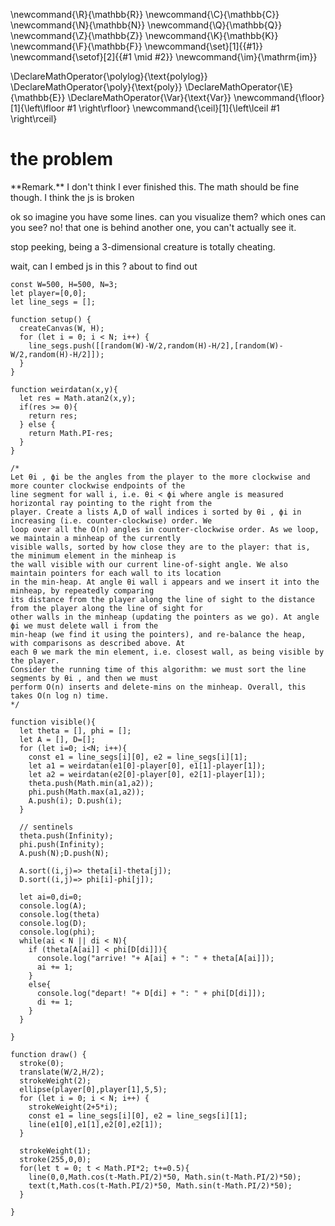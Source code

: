 \newcommand{\R}{\mathbb{R}}
\newcommand{\C}{\mathbb{C}}
\newcommand{\N}{\mathbb{N}}
\newcommand{\Q}{\mathbb{Q}}
\newcommand{\Z}{\mathbb{Z}}
\newcommand{\K}{\mathbb{K}}
\newcommand{\F}{\mathbb{F}}
\newcommand{\set}[1]{\{#1\}}
\newcommand{\setof}[2]{\{#1 \mid #2\}}
\newcommand{\im}{\mathrm{im}}

\DeclareMathOperator{\polylog}{\text{polylog}}
\DeclareMathOperator{\poly}{\text{poly}}
\DeclareMathOperator{\E}{\mathbb{E}}
\DeclareMathOperator{\Var}{\text{Var}}
\newcommand{\floor}[1]{\left\lfloor #1 \right\rfloor}
\newcommand{\ceil}[1]{\left\lceil #1 \right\rceil}



# the problem

<div class="rmk envbox">**Remark.**
I don't think I ever finished this. The math should be fine
  though. I think the js is broken
</div>

ok so imagine you have some lines. can you visualize them?
which ones can you see?
no! that one is behind another one, you can't actually see it.

stop peeking, being a 3-dimensional creature is totally cheating.

wait, can I embed js  in this ?
about to find out

```
const W=500, H=500, N=3;
let player=[0,0];
let line_segs = [];

function setup() {
  createCanvas(W, H);
  for (let i = 0; i < N; i++) {
    line_segs.push([[random(W)-W/2,random(H)-H/2],[random(W)-W/2,random(H)-H/2]]);
  }
}

function weirdatan(x,y){
  let res = Math.atan2(x,y);
  if(res >= 0){
    return res;
  } else {
    return Math.PI-res;
  }
}

/*
Let θi , ϕi be the angles from the player to the more clockwise and more counter clockwise endpoints of the
line segment for wall i, i.e. θi < ϕi where angle is measured horizontal ray pointing to the right from the
player. Create a lists A,D of wall indices i sorted by θi , ϕi in increasing (i.e. counter-clockwise) order. We
loop over all the O(n) angles in counter-clockwise order. As we loop, we maintain a minheap of the currently
visible walls, sorted by how close they are to the player: that is, the minimum element in the minheap is
the wall visible with our current line-of-sight angle. We also maintain pointers for each wall to its location
in the min-heap. At angle θi wall i appears and we insert it into the minheap, by repeatedly comparing
its distance from the player along the line of sight to the distance from the player along the line of sight for
other walls in the minheap (updating the pointers as we go). At angle ϕi we must delete wall i from the
min-heap (we find it using the pointers), and re-balance the heap, with comparisons as described above. At
each θ we mark the min element, i.e. closest wall, as being visible by the player.
Consider the running time of this algorithm: we must sort the line segments by θi , and then we must
perform O(n) inserts and delete-mins on the minheap. Overall, this takes O(n log n) time.
*/

function visible(){
  let theta = [], phi = [];
  let A = [], D=[];
  for (let i=0; i<N; i++){
    const e1 = line_segs[i][0], e2 = line_segs[i][1];
    let a1 = weirdatan(e1[0]-player[0], e1[1]-player[1]);
    let a2 = weirdatan(e2[0]-player[0], e2[1]-player[1]);
    theta.push(Math.min(a1,a2));
    phi.push(Math.max(a1,a2));
    A.push(i); D.push(i);
  }

  // sentinels
  theta.push(Infinity);
  phi.push(Infinity);
  A.push(N);D.push(N);

  A.sort((i,j)=> theta[i]-theta[j]);
  D.sort((i,j)=> phi[i]-phi[j]);

  let ai=0,di=0;
  console.log(A);
  console.log(theta)
  console.log(D);
  console.log(phi);
  while(ai < N || di < N){
    if (theta[A[ai]] < phi[D[di]]){
      console.log("arrive! "+ A[ai] + ": " + theta[A[ai]]);
      ai += 1;
    }
    else{
      console.log("depart! "+ D[di] + ": " + phi[D[di]]);
      di += 1;
    }
  }

}

function draw() {
  stroke(0);
  translate(W/2,H/2);
  strokeWeight(2);
  ellipse(player[0],player[1],5,5);
  for (let i = 0; i < N; i++) {
    strokeWeight(2+5*i);
    const e1 = line_segs[i][0], e2 = line_segs[i][1];
    line(e1[0],e1[1],e2[0],e2[1]);
  }

  strokeWeight(1);
  stroke(255,0,0);
  for(let t = 0; t < Math.PI*2; t+=0.5){
    line(0,0,Math.cos(t-Math.PI/2)*50, Math.sin(t-Math.PI/2)*50);
    text(t,Math.cos(t-Math.PI/2)*50, Math.sin(t-Math.PI/2)*50);
  }

}
```
